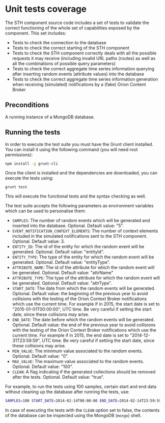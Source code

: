 # Unit tests coverage

The STH component source code includes a set of tests to validate the correct functioning of the whole set of capabilities exposed by the component. This set includes:

- Tests to check the connection to the database
- Tests to check the correct starting of the STH component
- Tests to check the STH component correctly deals with all the possible requests it may receive (including invalid URL paths (routes) as well as all the combinations of possible query parameters)
- Tests to check the correct aggregate time series information querying after inserting random events (attribute values) into the database
- Tests to check the correct aggregate time series information generation when receiving (simulated) notifications by a (fake) Orion Content Broker

## Preconditions
A running instance of a MongoDB database.

## Running the tests
In order to execute the test suite you must have the Grunt client installed. You can install it using the following command (you will need root permissions):
```bash
npm install -g grunt-cli
```

Once the client is installed and the dependencies are downloaded, you can execute the tests using:
```
grunt test
```

This will execute the functional tests and the syntax checking as well.

The test suite accepts the following parameters as environment variables which can be used to personalise them:

- `SAMPLES`: The number of random events which will be generated and inserted into the database. Optional. Default value: "5".
- `EVENT_NOTIFICATION_CONTEXT_ELEMENTS`: The number of context elements included in the simulated notifications sent to the STH component. Optional. Default value: 3.
- `ENTITY_ID`: The id of the entity for which the random event will be generated. Optional. Default value: "entityId".
- `ENTITY_TYPE`: The type of the entity for which the random event will be generated. Optional. Default value: "entityType".
- `ATTRIBUTE_NAME`: The id of the attribute for which the random event will be generated. Optional. Default value: "attrName"
- `ATTRIBUTE_TYPE`: The type of the attribute for which the random event will be generated. Optional. Default value: "attrType".
- `START_DATE`: The date from which the random events will be generated. Optional. Default value: the beginning of the previous year to avoid collisions with the testing of the Orion Context Broker notifications which use the current time. For example if in 2015, the start date is set to "2015-01-01T00:00:00", UTC time. Be very careful if setting the start date, since these collisions may arise.
- `END_DATE`: The date before which the random events will be generated. Optional. Default value: the end of the previous year to avoid collisions with the testing of the Orion Context Broker notifications which use the current time. For example if in 2015, the end date is set to "2014-12-31T23:59:59", UTC time. Be very careful if setting the start date,
since these collisions may arise.
- `MIN_VALUE`: The minimum value associated to the random events. Optional. Default value: "0".
- `MAX_VALUE`: The maximum value associated to the random events. Optional. Default value: "100".
- `CLEAN`: A flag indicating if the generated collections should be removed after the tests. Optional. Default value: "true".

For example, to run the tests using 100 samples, certain start and end data without cleaning up the database after running
the tests, use:
```bash
SAMPLES=100 START_DATE=2014-02-14T00:00:00 END_DATE=2014-02-14T23:59:59 CLEAN=false grunt test
```

In case of executing the tests with the `CLEAN` option set to false, the contents of the database can be inspected using the MongoDB
(```mongo```) shell.
